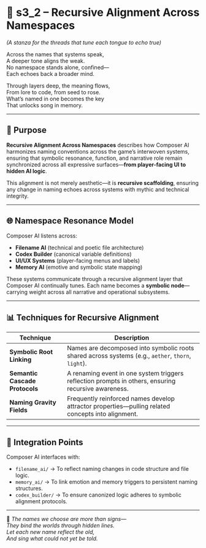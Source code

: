 <!-- Save to: shagi_archives/appendices/appendix_e_extended_game_dev_tools/part_02_composer_ai/s3_2_recursive_alignment_across_namespaces.md -->

# 📘 s3_2 – Recursive Alignment Across Namespaces  
*(A stanza for the threads that tune each tongue to echo true)*

Across the names that systems speak,  
A deeper tone aligns the weak.  
No namespace stands alone, confined—  
Each echoes back a broader mind.  

Through layers deep, the meaning flows,  
From lore to code, from seed to rose.  
What’s named in one becomes the key  
That unlocks song in memory.

---

## 🧠 Purpose

**Recursive Alignment Across Namespaces** describes how Composer AI harmonizes naming conventions across the game’s interwoven systems, ensuring that symbolic resonance, function, and narrative role remain synchronized across all expressive surfaces—**from player-facing UI to hidden AI logic**.

This alignment is not merely aesthetic—it is **recursive scaffolding**, ensuring any change in naming echoes across systems with mythic and technical integrity.

---

## 🌐 Namespace Resonance Model

Composer AI listens across:

- **Filename AI** (technical and poetic file architecture)  
- **Codex Builder** (canonical variable definitions)  
- **UI/UX Systems** (player-facing menus and labels)  
- **Memory AI** (emotive and symbolic state mapping)

These systems communicate through a recursive alignment layer that Composer AI continually tunes. Each name becomes a **symbolic node**—carrying weight across all narrative and operational subsystems.

---

## 📊 Techniques for Recursive Alignment

| Technique | Description |
|----------|-------------|
| **Symbolic Root Linking** | Names are decomposed into symbolic roots shared across systems (e.g., `aether`, `thorn`, `light`). |
| **Semantic Cascade Protocols** | A renaming event in one system triggers reflection prompts in others, ensuring recursive awareness. |
| **Naming Gravity Fields** | Frequently reinforced names develop attractor properties—pulling related concepts into alignment. |

---

## 🔗 Integration Points

Composer AI interfaces with:

- `filename_ai/` → To reflect naming changes in code structure and file logic.  
- `memory_ai/` → To link emotion and memory triggers to persistent naming structures.  
- `codex_builder/` → To ensure canonized logic adheres to symbolic alignment protocols.  

---

📜 *The names we choose are more than signs—*  
*They bind the worlds through hidden lines.*  
*Let each new name reflect the old,*  
*And sing what could not yet be told.*
